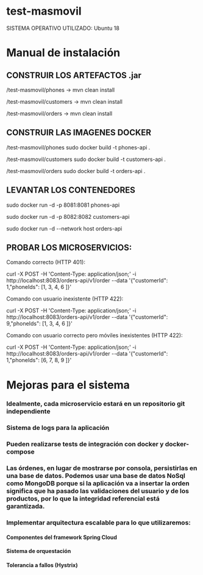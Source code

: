 # test-masmovil

SISTEMA OPERATIVO UTILIZADO: Ubuntu 18


# Manual de instalación


## CONSTRUIR LOS ARTEFACTOS .jar


/test-masmovil/phones -> mvn clean install

/test-masmovil/customers -> mvn clean install

/test-masmovil/orders -> mvn clean install


## CONSTRUIR LAS IMAGENES DOCKER

/test-masmovil/phones
sudo docker build -t phones-api .

/test-masmovil/customers
sudo docker build -t customers-api .

/test-masmovil/orders
sudo docker build -t orders-api .

## LEVANTAR LOS CONTENEDORES


sudo docker run -d -p 8081:8081 phones-api

sudo docker run -d -p 8082:8082 customers-api

sudo docker run -d --network host orders-api


## PROBAR LOS MICROSERVICIOS:

Comando correcto (HTTP 401):

curl -X POST -H 'Content-Type: application/json;' -i http://localhost:8083/orders-api/v1/order --data '{"customerId": 1,"phoneIds": [1, 3, 4, 6 ]}'

Comando con usuario inexistente (HTTP 422):

curl -X POST -H 'Content-Type: application/json;' -i http://localhost:8083/orders-api/v1/order --data '{"customerId": 9,"phoneIds": [1, 3, 4, 6 ]}'

Comando con usuario correcto pero móviles inexistentes (HTTP 422):

curl -X POST -H 'Content-Type: application/json;' -i http://localhost:8083/orders-api/v1/order --data '{"customerId": 1,"phoneIds": [6, 7, 8, 9 ]}'



# Mejoras para el sistema

### Idealmente, cada microservicio estará en un repositorio git independiente

### Sistema de logs para la aplicación

### Pueden realizarse tests de integración con docker y docker-compose

### Las órdenes, en lugar de mostrarse por consola, persistirlas en una base de datos. Podemos usar una base de datos NoSql como MongoDB porque si la aplicación va a insertar la orden significa que ha pasado las validaciones del usuario y de los productos, por lo que la integridad referencial está garantizada.

### Implementar arquitectura escalable para lo que utilizaremos:

#### Componentes del framework Spring Cloud

#### Sistema de orquestación

#### Tolerancia a fallos (Hystrix)
